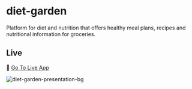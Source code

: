 # diet-garden
Platform for diet and nutrition that offers healthy meal plans, recipes and nutritional information for groceries.

## Live

🥬 [Go To Live App](https://diet-garden.vercel.app/) 

![diet-garden-presentation-bg](https://github.com/user-attachments/assets/c16ee49a-66f8-40c0-b135-879901d6e42e)

